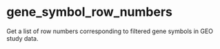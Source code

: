 gene_symbol_row_numbers
=======================

Get a list of row numbers corresponding to filtered gene symbols in GEO study data.